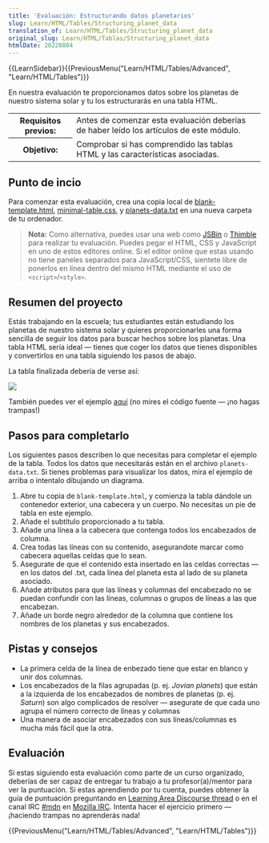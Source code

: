 ```yaml
---
title: 'Evaluación: Estructurando datos planetarios'
slug: Learn/HTML/Tables/Structuring_planet_data
translation_of: Learn/HTML/Tables/Structuring_planet_data
original_slug: Learn/HTML/Tablas/Structuring_planet_data
htmlDate: 20220804
---
```

{{LearnSidebar}}{{PreviousMenu("Learn/HTML/Tables/Advanced", "Learn/HTML/Tables")}}

En nuestra evaluación te proporcionamos datos sobre los planetas de nuestro sistema solar y tu los estructurarás en una tabla HTML.

<table>
  <tbody>
    <tr>
      <th scope="row">Requisitos previos:</th>
      <td>
        Antes de comenzar esta evaluación deberías de haber leído los artículos
        de este módulo.
      </td>
    </tr>
    <tr>
      <th scope="row">Objetivo:</th>
      <td>
        Comprobar si has comprendido las tablas HTML y las características
        asociadas.
      </td>
    </tr>
  </tbody>
</table>

## Punto de incio

Para comenzar esta evaluación, crea una copia local de [blank-template.html](https://github.com/mdn/learning-area/blob/master/html/tables/assessment-start/blank-template.html), [minimal-table.css](https://github.com/mdn/learning-area/blob/master/html/tables/assessment-start/minimal-table.css), y [planets-data.txt](https://github.com/mdn/learning-area/blob/master/html/tables/assessment-start/planets-data.txt) en una nueva carpeta de tu ordenador.

> **Nota:** Como alternativa, puedes usar una web como [JSBin](https://jsbin.com/) o [Thimble](https://thimble.mozilla.org/) para realizar tu evaluación. Puedes pegar el HTML, CSS y JavaScript en uno de estos editores online. Si el editor online que estas usando no tiene paneles separados para JavaScript/CSS, sientete libre de ponerlos en línea dentro del mismo HTML mediante el uso de `<script>`/`<style>`.

## Resumen del proyecto

Estás trabajando en la escuela; tus estudiantes están estudiando los planetas de nuestro sistema solar y quieres proporcionarles una forma sencilla de seguir los datos para buscar hechos sobre los planetas. Una tabla HTML sería ideal — tienes que coger los datos que tienes disponibles y convertirlos en una tabla siguiendo los pasos de abajo.

La tabla finalizada debería de verse así:

![](https://mdn.mozillademos.org/files/14609/assessment-table.png)

También puedes ver el ejemplo [aquí](https://mdn.github.io/learning-area/html/tables/assessment-finished/planets-data.html) (no mires el código fuente — ¡no hagas trampas!)

## Pasos para completarlo

Los siguientes pasos describen lo que necesitas para completar el ejemplo de la tabla. Todos los datos que necesitarás están en el archivo `planets-data.txt`. Si tienes problemas para visualizar los datos, mira el ejemplo de arriba o intentalo dibujando un diagrama.

1.  Abre tu copia de `blank-template.html`, y comienza la tabla dándole un contenedor exterior, una cabecera y un cuerpo. No necesitas un pie de tabla en este ejemplo.
2.  Añade el subtítulo proporcionado a tu tabla.
3.  Añade una línea a la cabecera que contenga todos los encabezados de columna.
4.  Crea todas las líneas con su contenido, asegurandote marcar como cabecera aquellas celdas que lo sean.
5.  Asegurate de que el contenido esta insertado en las celdas correctas — en los datos del .txt, cada línea del planeta esta al lado de su planeta asociado.
6.  Añade atributos para que las líneas y columnas del encabezado no se puedan confundir con las líneas, columnas o grupos de líneas a las que encabezan.
7.  Añade un borde negro alrededor de la columna que contiene los nombres de los planetas y sus encabezados.

## Pistas y consejos

- La primera celda de la línea de enbezado tiene que estar en blanco y unir dos columnas.
- Los encabezados de la filas agrupadas (p. ej. _Jovian planets_) que están a la izquierda de los encabezados de nombres de planetas (p. ej. _Saturn_) son algo complicados de resolver — asegurate de que cada uno agrupa el número correcto de líneas y columnas
- Una manera de asociar encabezados con sus líneas/columnas es mucha más fácil que la otra.

## Evaluación

Si estas siguiendo esta evaluación como parte de un curso organizado, deberías de ser capaz de entregar tu trabajo a tu profesor(a)/mentor para ver la puntuación. Si estas aprendiendo por tu cuenta, puedes obtener la guía de puntuación preguntando en [Learning Area Discourse thread](https://discourse.mozilla-community.org/t/learning-web-development-marking-guides-and-questions/16294) o en el canal IRC [#mdn](irc://irc.mozilla.org/mdn) en [Mozilla IRC](https://wiki.mozilla.org/IRC). Intenta hacer el ejercicio primero — ¡haciendo trampas no aprenderás nada!

{{PreviousMenu("Learn/HTML/Tables/Advanced", "Learn/HTML/Tables")}}

